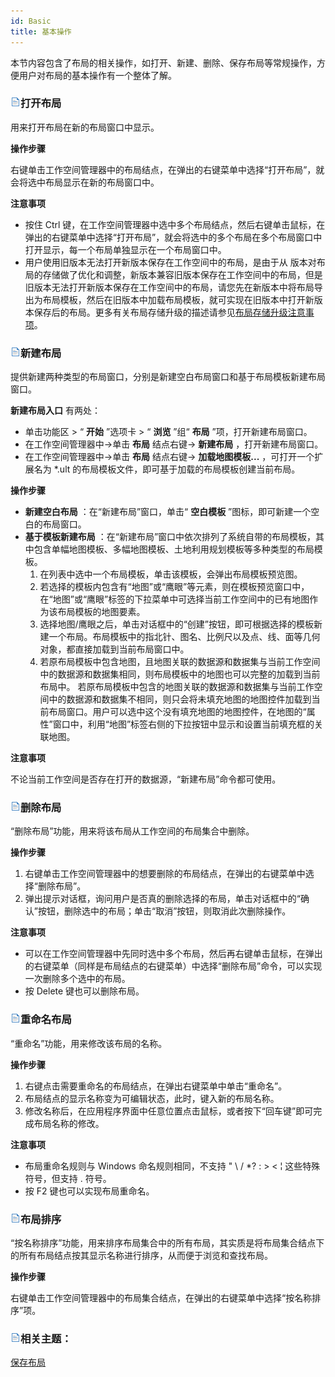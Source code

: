```yaml
---
id: Basic
title: 基本操作
---
```

本节内容包含了布局的相关操作，如打开、新建、删除、保存布局等常规操作，方便用户对布局的基本操作有一个整体了解。

### ![](../img/read.gif)打开布局

用来打开布局在新的布局窗口中显示。

**操作步骤**

右键单击工作空间管理器中的布局结点，在弹出的右键菜单中选择“打开布局”，就会将选中布局显示在新的布局窗口中。

**注意事项**

  * 按住 Ctrl 键，在工作空间管理器中选中多个布局结点，然后右键单击鼠标，在弹出的右键菜单中选择“打开布局”，就会将选中的多个布局在多个布局窗口中打开显示，每一个布局单独显示在一个布局窗口中。
  * 用户使用旧版本无法打开新版本保存在工作空间中的布局，是由于从 版本对布局的存储做了优化和调整，新版本兼容旧版本保存在工作空间中的布局，但是旧版本无法打开新版本保存在工作空间中的布局，请您先在新版本中将布局导出为布局模板，然后在旧版本中加载布局模板，就可实现在旧版本中打开新版本保存后的布局。更多有关布局存储升级的描述请参见[布局存储升级注意事项](../Basic/WinLayout_Save#1)。

### ![](../img/read.gif)新建布局

提供新建两种类型的布局窗口，分别是新建空白布局窗口和基于布局模板新建布局窗口。

**新建布局入口** 有两处：

  * 单击功能区 > “ **开始** ”选项卡 > “ **浏览** ”组“ **布局** ”项，打开新建布局窗口。 
  * 在工作空间管理器中->单击 **布局** 结点右键-> **新建布局** ，打开新建布局窗口。
  * 在工作空间管理器中->单击 **布局** 结点右键-> **加载地图模板...** ，可打开一个扩展名为 *.ult 的布局模板文件，即可基于加载的布局模板创建当前布局。

**操作步骤**

  * **新建空白布局** ：在“新建布局”窗口，单击“ **空白模板** ”图标，即可新建一个空白的布局窗口。
  * **基于模板新建布局** ：在“新建布局”窗口中依次排列了系统自带的布局模板，其中包含单幅地图模板、多幅地图模板、土地利用规划模板等多种类型的布局模板。 
    1. 在列表中选中一个布局模板，单击该模板，会弹出布局模板预览图。
    2. 若选择的模板内包含有“地图”或“鹰眼”等元素，则在模板预览窗口中，在“地图”或“鹰眼”标签的下拉菜单中可选择当前工作空间中的已有地图作为该布局模板的地图要素。 
    3. 选择地图/鹰眼之后，单击对话框中的“创建”按钮，即可根据选择的模板新建一个布局。布局模板中的指北针、图名、比例尺以及点、线、面等几何对象，都直接加载到当前布局窗口中。 
    4. 若原布局模板中包含地图，且地图关联的数据源和数据集与当前工作空间中的数据源和数据集相同，则布局模板中的地图也可以完整的加载到当前布局中。 若原布局模板中包含的地图关联的数据源和数据集与当前工作空间中的数据源和数据集不相同，则只会将未填充地图的地图控件加载到当前布局窗口。用户可以选中这个没有填充地图的地图控件，在地图的“属性”窗口中，利用“地图”标签右侧的下拉按钮中显示和设置当前填充框的关联地图。 

**注意事项**

不论当前工作空间是否存在打开的数据源，“新建布局”命令都可使用。

### ![](../img/read.gif)删除布局

“删除布局”功能，用来将该布局从工作空间的布局集合中删除。

**操作步骤**

  1. 右键单击工作空间管理器中的想要删除的布局结点，在弹出的右键菜单中选择“删除布局”。
  2. 弹出提示对话框，询问用户是否真的删除选择的布局，单击对话框中的“确认”按钮，删除选中的布局；单击“取消”按钮，则取消此次删除操作。

**注意事项**

  * 可以在工作空间管理器中先同时选中多个布局，然后再右键单击鼠标，在弹出的右键菜单（同样是布局结点的右键菜单）中选择“删除布局”命令，可以实现一次删除多个选中的布局。
  * 按 Delete 键也可以删除布局。

### ![](../img/read.gif)重命名布局

“重命名”功能，用来修改该布局的名称。

**操作步骤**

  1. 右键点击需要重命名的布局结点，在弹出右键菜单中单击“重命名”。
  2. 布局结点的显示名称变为可编辑状态，此时，键入新的布局名称。
  3. 修改名称后，在应用程序界面中任意位置点击鼠标，或者按下“回车键”即可完成布局名称的修改。

**注意事项**

  * 布局重命名规则与 Windows 命名规则相同，不支持 " \ / *? : > < ¦ 这些特殊符号，但支持 . 符号。 
  * 按 F2 键也可以实现布局重命名。

### ![](../img/read.gif)布局排序

“按名称排序”功能，用来排序布局集合中的所有布局，其实质是将布局集合结点下的所有布局结点按其显示名称进行排序，从而便于浏览和查找布局。

**操作步骤**

右键单击工作空间管理器中的布局集合结点，在弹出的右键菜单中选择“按名称排序”项。

### ![](../img/read.gif)相关主题：

 [保存布局](WinLayout_Save)


